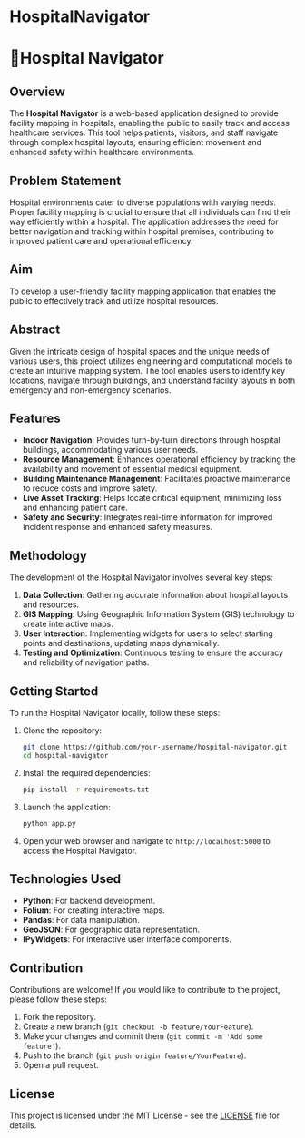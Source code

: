 # HospitalNavigator


# 🏥Hospital Navigator

## Overview

The **Hospital Navigator** is a web-based application designed to provide facility mapping in hospitals, enabling the public to easily track and access healthcare services. This tool helps patients, visitors, and staff navigate through complex hospital layouts, ensuring efficient movement and enhanced safety within healthcare environments.

## Problem Statement

Hospital environments cater to diverse populations with varying needs. Proper facility mapping is crucial to ensure that all individuals can find their way efficiently within a hospital. The application addresses the need for better navigation and tracking within hospital premises, contributing to improved patient care and operational efficiency.

## Aim

To develop a user-friendly facility mapping application that enables the public to effectively track and utilize hospital resources.

## Abstract

Given the intricate design of hospital spaces and the unique needs of various users, this project utilizes engineering and computational models to create an intuitive mapping system. The tool enables users to identify key locations, navigate through buildings, and understand facility layouts in both emergency and non-emergency scenarios.

## Features

- **Indoor Navigation**: Provides turn-by-turn directions through hospital buildings, accommodating various user needs.
- **Resource Management**: Enhances operational efficiency by tracking the availability and movement of essential medical equipment.
- **Building Maintenance Management**: Facilitates proactive maintenance to reduce costs and improve safety.
- **Live Asset Tracking**: Helps locate critical equipment, minimizing loss and enhancing patient care.
- **Safety and Security**: Integrates real-time information for improved incident response and enhanced safety measures.

## Methodology

The development of the Hospital Navigator involves several key steps:
1. **Data Collection**: Gathering accurate information about hospital layouts and resources.
2. **GIS Mapping**: Using Geographic Information System (GIS) technology to create interactive maps.
3. **User Interaction**: Implementing widgets for users to select starting points and destinations, updating maps dynamically.
4. **Testing and Optimization**: Continuous testing to ensure the accuracy and reliability of navigation paths.

## Getting Started

To run the Hospital Navigator locally, follow these steps:

1. Clone the repository:
   ```bash
   git clone https://github.com/your-username/hospital-navigator.git
   cd hospital-navigator
   ```

2. Install the required dependencies:
   ```bash
   pip install -r requirements.txt
   ```

3. Launch the application:
   ```bash
   python app.py
   ```

4. Open your web browser and navigate to `http://localhost:5000` to access the Hospital Navigator.

## Technologies Used

- **Python**: For backend development.
- **Folium**: For creating interactive maps.
- **Pandas**: For data manipulation.
- **GeoJSON**: For geographic data representation.
- **IPyWidgets**: For interactive user interface components.

## Contribution

Contributions are welcome! If you would like to contribute to the project, please follow these steps:

1. Fork the repository.
2. Create a new branch (`git checkout -b feature/YourFeature`).
3. Make your changes and commit them (`git commit -m 'Add some feature'`).
4. Push to the branch (`git push origin feature/YourFeature`).
5. Open a pull request.

## License

This project is licensed under the MIT License - see the [LICENSE](LICENSE) file for details.

